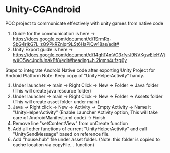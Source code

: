 # Unity-CGAndroid
POC project to communicate effectively with unity games from native code

1. Guide for the communication is here -> https://docs.google.com/document/d/1SrmRq-SbG4rlkG7L_zQ9PkRZnlqr9LSt6HaPiQw18as/edit#
2. Unity Export guide is here -> https://docs.google.com/document/d/14ghT4mVG3rfyrJ9NVKgwEleHWjwXO5wcJpdhJnakBf8/edit#heading=h.2lqmn4ufzg6y

Steps to integrate Android Native code after exporting Unity Project for Android Platform
Note: Keep copy of "UnityHelperActivity" handy.

1. Under launcher -> main -> Right Click -> New -> Folder -> Java folder (This will create java resource folder)
2. Under launcher -> main -> Right Click -> New -> Folder -> Assets folder (This will create asset folder under main)
3. Java -> Right click -> New -> Activity -> Empty Activity -> 
   Name it "UnityHelperActivity" (Enable Launcher Activity option, This will take care of AndroidManifest.xml code) -> Finish
4. Remove line "setContentView" from onCreate function
5. Add all other functions of current "UnityHelperActivity" and call "UnitySendMessage" based on reference file.
6. Add "house.hub" file under asset folder. (Note: this folder is copied to cache location via copyFile... function)